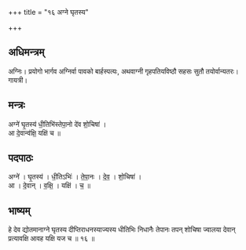+++
title = "१६ अग्ने घृतस्य"

+++
## अधिमन्त्रम्
अग्निः। प्रयोगो भार्गव अग्निर्वा पावको बार्हस्पत्यः, अथवाग्नी गृहपतियविष्ठौ सहसः सुतौ तयोर्वान्यतरः। गायत्री।

## मन्त्रः
अग्ने॑ घृ॒तस्य॑ धी॒तिभि॑स्तेपा॒नो दे॑व शो॒चिषा॑ ।  
आ दे॒वान्व॑क्षि॒ यक्षि॑ च ॥

## पदपाठः
अग्ने॑ । घृ॒तस्य॑ । धी॒तिऽभिः॑ । ते॒पा॒नः । दे॒व॒ । शो॒चिषा॑ ।  
आ । दे॒वान् । व॒क्षि॒ । यक्षि॑ । च॒ ॥

## भाष्यम्
हे देव द्योतमानाग्ने घृतस्य दीप्तिराधनस्याज्यस्य धीतिभिः निधानैः तेपानः तपन् शोचिषा ज्वालया देवान् प्रत्यावक्षि आवह यक्षि यज च ॥ १६ ॥